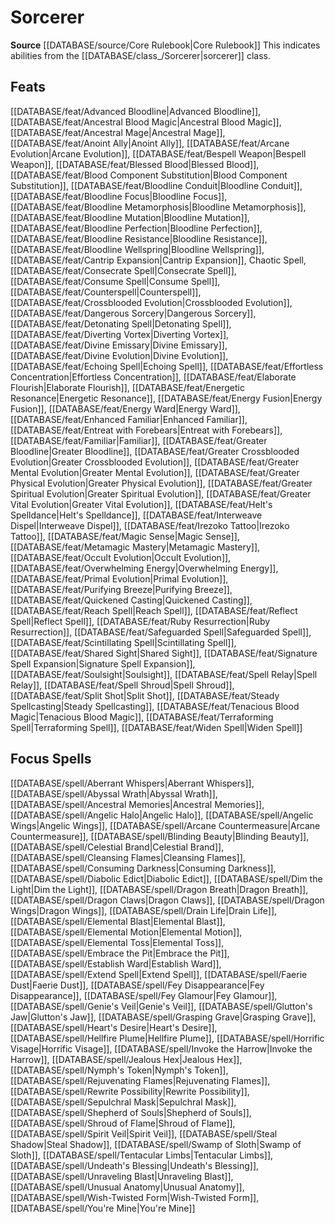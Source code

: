 ﻿---
id: '148'
name: Sorcerer
rarity: Common
rus_type_level: null
source: '[[DATABASE/source/Core Rulebook|Core Rulebook]]'
trait:
- Sorcerer
type: Trait

---
# Sorcerer

**Source** [[DATABASE/source/Core Rulebook|Core Rulebook]] 
This indicates abilities from the [[DATABASE/class_/Sorcerer|sorcerer]] class.

## Feats

[[DATABASE/feat/Advanced Bloodline|Advanced Bloodline]], [[DATABASE/feat/Ancestral Blood Magic|Ancestral Blood Magic]], [[DATABASE/feat/Ancestral Mage|Ancestral Mage]], [[DATABASE/feat/Anoint Ally|Anoint Ally]], [[DATABASE/feat/Arcane Evolution|Arcane Evolution]], [[DATABASE/feat/Bespell Weapon|Bespell Weapon]], [[DATABASE/feat/Blessed Blood|Blessed Blood]], [[DATABASE/feat/Blood Component Substitution|Blood Component Substitution]], [[DATABASE/feat/Bloodline Conduit|Bloodline Conduit]], [[DATABASE/feat/Bloodline Focus|Bloodline Focus]], [[DATABASE/feat/Bloodline Metamorphosis|Bloodline Metamorphosis]], [[DATABASE/feat/Bloodline Mutation|Bloodline Mutation]], [[DATABASE/feat/Bloodline Perfection|Bloodline Perfection]], [[DATABASE/feat/Bloodline Resistance|Bloodline Resistance]], [[DATABASE/feat/Bloodline Wellspring|Bloodline Wellspring]], [[DATABASE/feat/Cantrip Expansion|Cantrip Expansion]], Chaotic Spell, [[DATABASE/feat/Consecrate Spell|Consecrate Spell]], [[DATABASE/feat/Consume Spell|Consume Spell]], [[DATABASE/feat/Counterspell|Counterspell]], [[DATABASE/feat/Crossblooded Evolution|Crossblooded Evolution]], [[DATABASE/feat/Dangerous Sorcery|Dangerous Sorcery]], [[DATABASE/feat/Detonating Spell|Detonating Spell]], [[DATABASE/feat/Diverting Vortex|Diverting Vortex]], [[DATABASE/feat/Divine Emissary|Divine Emissary]], [[DATABASE/feat/Divine Evolution|Divine Evolution]], [[DATABASE/feat/Echoing Spell|Echoing Spell]], [[DATABASE/feat/Effortless Concentration|Effortless Concentration]], [[DATABASE/feat/Elaborate Flourish|Elaborate Flourish]], [[DATABASE/feat/Energetic Resonance|Energetic Resonance]], [[DATABASE/feat/Energy Fusion|Energy Fusion]], [[DATABASE/feat/Energy Ward|Energy Ward]], [[DATABASE/feat/Enhanced Familiar|Enhanced Familiar]], [[DATABASE/feat/Entreat with Forebears|Entreat with Forebears]], [[DATABASE/feat/Familiar|Familiar]], [[DATABASE/feat/Greater Bloodline|Greater Bloodline]], [[DATABASE/feat/Greater Crossblooded Evolution|Greater Crossblooded Evolution]], [[DATABASE/feat/Greater Mental Evolution|Greater Mental Evolution]], [[DATABASE/feat/Greater Physical Evolution|Greater Physical Evolution]], [[DATABASE/feat/Greater Spiritual Evolution|Greater Spiritual Evolution]], [[DATABASE/feat/Greater Vital Evolution|Greater Vital Evolution]], [[DATABASE/feat/Helt's Spelldance|Helt's Spelldance]], [[DATABASE/feat/Interweave Dispel|Interweave Dispel]], [[DATABASE/feat/Irezoko Tattoo|Irezoko Tattoo]], [[DATABASE/feat/Magic Sense|Magic Sense]], [[DATABASE/feat/Metamagic Mastery|Metamagic Mastery]], [[DATABASE/feat/Occult Evolution|Occult Evolution]], [[DATABASE/feat/Overwhelming Energy|Overwhelming Energy]], [[DATABASE/feat/Primal Evolution|Primal Evolution]], [[DATABASE/feat/Purifying Breeze|Purifying Breeze]], [[DATABASE/feat/Quickened Casting|Quickened Casting]], [[DATABASE/feat/Reach Spell|Reach Spell]], [[DATABASE/feat/Reflect Spell|Reflect Spell]], [[DATABASE/feat/Ruby Resurrection|Ruby Resurrection]], [[DATABASE/feat/Safeguarded Spell|Safeguarded Spell]], [[DATABASE/feat/Scintillating Spell|Scintillating Spell]], [[DATABASE/feat/Shared Sight|Shared Sight]], [[DATABASE/feat/Signature Spell Expansion|Signature Spell Expansion]], [[DATABASE/feat/Soulsight|Soulsight]], [[DATABASE/feat/Spell Relay|Spell Relay]], [[DATABASE/feat/Spell Shroud|Spell Shroud]], [[DATABASE/feat/Split Shot|Split Shot]], [[DATABASE/feat/Steady Spellcasting|Steady Spellcasting]], [[DATABASE/feat/Tenacious Blood Magic|Tenacious Blood Magic]], [[DATABASE/feat/Terraforming Spell|Terraforming Spell]], [[DATABASE/feat/Widen Spell|Widen Spell]]

## Focus Spells

[[DATABASE/spell/Aberrant Whispers|Aberrant Whispers]], [[DATABASE/spell/Abyssal Wrath|Abyssal Wrath]], [[DATABASE/spell/Ancestral Memories|Ancestral Memories]], [[DATABASE/spell/Angelic Halo|Angelic Halo]], [[DATABASE/spell/Angelic Wings|Angelic Wings]], [[DATABASE/spell/Arcane Countermeasure|Arcane Countermeasure]], [[DATABASE/spell/Blinding Beauty|Blinding Beauty]], [[DATABASE/spell/Celestial Brand|Celestial Brand]], [[DATABASE/spell/Cleansing Flames|Cleansing Flames]], [[DATABASE/spell/Consuming Darkness|Consuming Darkness]], [[DATABASE/spell/Diabolic Edict|Diabolic Edict]], [[DATABASE/spell/Dim the Light|Dim the Light]], [[DATABASE/spell/Dragon Breath|Dragon Breath]], [[DATABASE/spell/Dragon Claws|Dragon Claws]], [[DATABASE/spell/Dragon Wings|Dragon Wings]], [[DATABASE/spell/Drain Life|Drain Life]], [[DATABASE/spell/Elemental Blast|Elemental Blast]], [[DATABASE/spell/Elemental Motion|Elemental Motion]], [[DATABASE/spell/Elemental Toss|Elemental Toss]], [[DATABASE/spell/Embrace the Pit|Embrace the Pit]], [[DATABASE/spell/Establish Ward|Establish Ward]], [[DATABASE/spell/Extend Spell|Extend Spell]], [[DATABASE/spell/Faerie Dust|Faerie Dust]], [[DATABASE/spell/Fey Disappearance|Fey Disappearance]], [[DATABASE/spell/Fey Glamour|Fey Glamour]], [[DATABASE/spell/Genie's Veil|Genie's Veil]], [[DATABASE/spell/Glutton's Jaw|Glutton's Jaw]], [[DATABASE/spell/Grasping Grave|Grasping Grave]], [[DATABASE/spell/Heart's Desire|Heart's Desire]], [[DATABASE/spell/Hellfire Plume|Hellfire Plume]], [[DATABASE/spell/Horrific Visage|Horrific Visage]], [[DATABASE/spell/Invoke the Harrow|Invoke the Harrow]], [[DATABASE/spell/Jealous Hex|Jealous Hex]], [[DATABASE/spell/Nymph's Token|Nymph's Token]], [[DATABASE/spell/Rejuvenating Flames|Rejuvenating Flames]], [[DATABASE/spell/Rewrite Possibility|Rewrite Possibility]], [[DATABASE/spell/Sepulchral Mask|Sepulchral Mask]], [[DATABASE/spell/Shepherd of Souls|Shepherd of Souls]], [[DATABASE/spell/Shroud of Flame|Shroud of Flame]], [[DATABASE/spell/Spirit Veil|Spirit Veil]], [[DATABASE/spell/Steal Shadow|Steal Shadow]], [[DATABASE/spell/Swamp of Sloth|Swamp of Sloth]], [[DATABASE/spell/Tentacular Limbs|Tentacular Limbs]], [[DATABASE/spell/Undeath's Blessing|Undeath's Blessing]], [[DATABASE/spell/Unraveling Blast|Unraveling Blast]], [[DATABASE/spell/Unusual Anatomy|Unusual Anatomy]], [[DATABASE/spell/Wish-Twisted Form|Wish-Twisted Form]], [[DATABASE/spell/You're Mine|You're Mine]]
